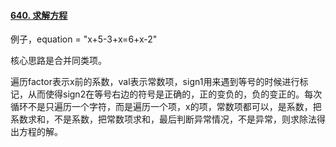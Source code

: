 #### [640. 求解方程](https://leetcode.cn/problems/solve-the-equation/)

例子，equation = "x+5-3+x=6+x-2"

核心思路是合并同类项。

遍历factor表示x前的系数，val表示常数项，sign1用来遇到等号的时候进行标记，从而使得sign2在等号右边的符号是正确的，正的变负的，负的变正的。每次循环不是只遍历一个字符，而是遍历一个项，x的项，常数项都可以，是系数，把系数求和，不是系数，把常数项求和，最后判断异常情况，不是异常，则求除法得出方程的解。